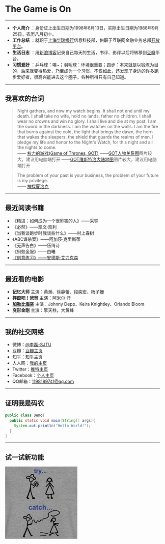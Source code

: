 #  The Game is On

----------------------------------
- **个人简介** ：身份证上出生日期为1998年6月13日，实际出生日期为1988年9月25日，农历八月初十。
- **工作总结** ：就职于[上海华瑞银行](https://www.shrbank.com/)信息科技部，供职于互联网金融业务总部[开放平台](https://open.hulubank.com.cn/)。
- **生活日志** ：用[新浪博客](http://blog.sina.com.cn/lilei1998)记录自己每天的生活，书评、影评以后将转移到[豆瓣](https://www.douban.com/people/lilei1998/)平台。
- **习惯爱好** ：乒乓球：唉~；羽毛球：环境很重要；跑步：本来就是以锻炼为目的，后来就变得热爱，乃至成为一个习惯，不仅如此，还发现了身边的许多跑步爱好者，很高兴能进去这个圈子，各种所得只有自己知道。

-----------------------------

## 我喜欢的台词

> Night gathers, and now my watch begins. It shall not end until my death. I shall take no wife, hold no lands, father no children. I shall wear no crowns and win no glory. I shall live and die at my post. I am the sword in the darkness. I am the watcher on the walls. I am the fire that burns against the cold, the light that brings the dawn, the horn that wakes the sleepers, the shield that guards the realms of men. I pledge my life and honor to the Night's Watch, for this night and all the nights to come.     
> —— [权力的游戏(Game of Thrones, GOT)](http://asoiaf.huiji.wiki/wiki/)
> ——[GOT人物关系图](GOT.jpg)图片较大，建议用电脑端打开
> ——[GOT维斯特洛大陆地图](Map_of_Westeros.jpg)图片较大，建议用电脑端打开


> The problem of your past is your business, the problem of your future is my privilege.	
> —— [神探夏洛克](http://www.sherlock-holmes.co.uk/)



-----------


## 最近阅读书籍

* 《精进：如何成为一个很厉害的人》——采铜
* 《必然》——凯文·凯利
* 《当我谈跑步时我谈些什么》——村上春树
* 《ABC谋杀案》——阿加莎·克里斯蒂
* 《无声告白》——伍绮诗
* 《蚂蚁金服》——由曦
* [《刻意练习》——安德斯·艾力克森](Practice.md)


------------------------------

## 最近看的电影

- **记忆大师**  主演：黄渤、徐静蕾、段奕宏、杨子姗
- **[摔跤吧！爸爸](http://blog.sina.com.cn/s/blog_76b0a9b60102xble.html)**  主演：阿米尔·汗 
- **[加勒比海盗](http://blog.sina.com.cn/s/blog_76b0a9b60102xcg6.html)** 主演：Johnny Depp、Keira Knightley、Orlando Bloom
- **变形金刚** 主演：擎天柱，大黄蜂

-----------------------------
## 我的社交网络
- 微博：[@李磊-SJTU](http://weibo.com/lingtiandipan)
- 豆瓣：[豆瓣主页](https://www.douban.com/people/lilei1998/)
- 知乎：[知乎主页](https://www.zhihu.com/people/li-lei-10-26)
- 人人网：[我的主页](http://www.renren.com/357981768/profile)
- Twitter：[推特主页](https://twitter.com/lilei1998)
- Facebook：[个人主页](https://www.facebook.com/lilei11981)
- QQ邮箱：<1198189741@qq.com>

---------------------------

## 证明我是码农
``` java
public class Demo{
  public static void main(String[] args){
    System.out.println("Hello World!");
  }
}
```
---------------------------

## 试一试新功能

![](TryCatch.jpg)